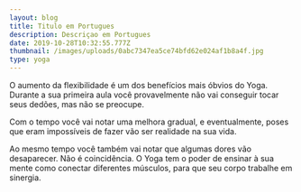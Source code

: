 ```yaml
---
layout: blog
title: Titulo em Portugues
description: Descriçao em Portugues
date: 2019-10-28T10:32:55.777Z
thumbnail: /images/uploads/0abc7347ea5ce74bfd62e024af1b8a4f.jpg
type: yoga
---
```

O aumento da  flexibilidade é um dos benefícios mais óbvios do Yoga. Durante a sua primeira aula você provavelmente não vai conseguir tocar seus dedões, mas não se preocupe.



Com o tempo você vai notar uma melhora gradual, e eventualmente, poses que eram impossíveis de fazer vão ser realidade na sua vida.



Ao mesmo tempo você também vai notar que algumas dores vão desaparecer. Não é coincidência. O Yoga tem o poder de ensinar à sua mente como conectar diferentes músculos, para que seu corpo trabalhe em sinergia.
